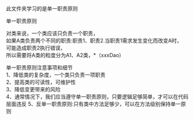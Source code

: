此文件夹学习的是单一职责原则

单一职责原则


对类来说，一个类应该只负责一个职责，  
如果A类负责两个不同的职责:职责1、职责2.当职责1需求发生变化而改变A时，  
可能造成职责2执行错误，  
所以需要将A类的粒度分为A1、A2类，*（xxxDao）


单一职责原则注意事项和细节  
1、降低类的复杂度，一个类只负责一项职责  
2、提高类的可读性，可维护性  
3、降低变更带来的风险  
4、通常情况下，我们应当遵守单一职责原则，只要逻辑足够简单，才可以在代码层面违反
5、反单一职责原则:只有类中方法足够少，可以在方法级别保持单一原则